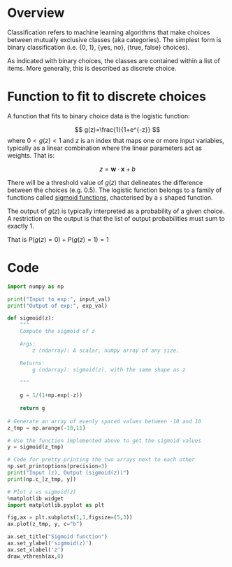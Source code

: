 # Overview
Classification refers to machine learning algorithms that make choices between mutually exclusive classes (aka categories). The simplest form is binary classification (i.e. {0, 1}, {yes, no}, {true, false} choices).

As indicated with binary choices, the classes are contained within a list of items. More generally, this is described as discrete choice.

# Function to fit to discrete choices
A function that fits to binary choice data is the logistic function:

$$ g(z)=\frac{1}{1+e^{-z}} $$
where $0<g(z)<1$ and $z$ is an index that maps one or more input variables, typically as a linear combination where the linear parameters act as weights. That is:

$$ z= \boldsymbol{w} \cdot \boldsymbol{x} + b $$

There will be a threshold value of $g(z)$ that delineates the difference between the choices (e.g. 0.5). The logistic function belongs to a family of functions called [sigmoid functions](https://en.wikipedia.org/wiki/Sigmoid_function), chacterised by a `s` shaped function.

The output of $g(z)$ is typically interpreted as a probability of a given choice. A restriction on the output is that the list of output probabilities must sum to exactly 1.

That is $P(g(z)=0)+P(g(z)=1)=1$ 

# Code


```python
import numpy as np

print("Input to exp:", input_val)
print("Output of exp:", exp_val)

def sigmoid(z):
    """
    Compute the sigmoid of z

    Args:
        z (ndarray): A scalar, numpy array of any size.

    Returns:
        g (ndarray): sigmoid(z), with the same shape as z
         
    """

    g = 1/(1+np.exp(-z))
   
    return g
    
# Generate an array of evenly spaced values between -10 and 10
z_tmp = np.arange(-10,11)

# Use the function implemented above to get the sigmoid values
y = sigmoid(z_tmp)

# Code for pretty printing the two arrays next to each other
np.set_printoptions(precision=3) 
print("Input (z), Output (sigmoid(z))")
print(np.c_[z_tmp, y])

# Plot z vs sigmoid(z)
%matplotlib widget
import matplotlib.pyplot as plt

fig,ax = plt.subplots(1,1,figsize=(5,3))
ax.plot(z_tmp, y, c="b")

ax.set_title("Sigmoid function")
ax.set_ylabel('sigmoid(z)')
ax.set_xlabel('z')
draw_vthresh(ax,0)
```







